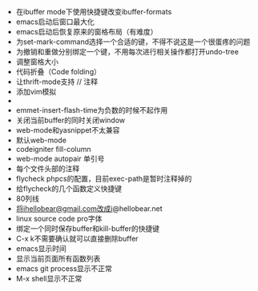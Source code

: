 * 在ibuffer mode下使用快捷键改变ibuffer-formats
* emacs启动后窗口最大化
* emacs启动后恢复原来的窗格布局（有难度）
* 为set-mark-command选择一个合适的键，不得不说这是一个很蛋疼的问题
* 为撤销和重做分别绑定一个键，不用每次进行相关操作都打开undo-tree
* 调整窗格大小
* 代码折叠（Code folding）
* 让thrift-mode支持 // 注释
* 添加vim模拟
* <?php输入的时候回车会补全，想要的想过是换行
* emmet-insert-flash-time为负数的时候不起作用
* 关闭当前buffer的同时关闭window
* web-mode和yasnippet不太兼容
* 默认web-mode
* codeigniter fill-column
* web-mode autopair 单引号
* 每个文件头部的注释
* flycheck phpcs的配置，目前exec-path是暂时注释掉的
* 给flycheck的几个函数定义快捷键
* 80列线
* 将ihellobear@gmail.com改成i@hellobear.net
* linux source code pro字体
* 绑定一个同时保存buffer和kill-buffer的快捷键
* C-x k不需要确认就可以直接删除buffer
* emacs显示时间
* 显示当前页面所有函数列表
* emacs git process显示不正常
* M-x shell显示不正常
